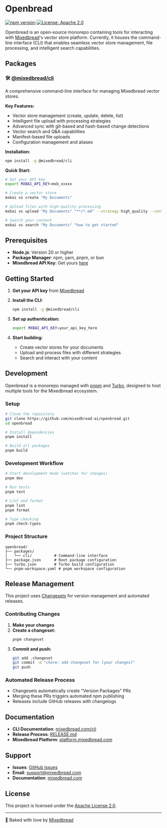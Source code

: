 # Openbread

[![npm version](https://badge.fury.io/js/@mixedbread%2Fcli.svg)](https://www.npmjs.com/package/@mixedbread/cli)
[![License: Apache 2.0](https://img.shields.io/badge/License-Apache%202.0-blue.svg)](https://opensource.org/licenses/Apache-2.0)

Openbread is an open-source monorepo containing tools for interacting with [Mixedbread](https://www.mixedbread.com/)'s vector store platform. Currently, it houses the command-line interface (CLI) that enables seamless vector store management, file processing, and intelligent search capabilities.

## Packages

### 🛠️ [@mixedbread/cli](./packages/cli)

A comprehensive command-line interface for managing Mixedbread vector stores.

**Key Features:**
- Vector store management (create, update, delete, list)
- Intelligent file upload with processing strategies
- Advanced sync with git-based and hash-based change detections 
- Vector search and Q&A capabilities
- Manifest-based file uploads
- Configuration management and aliases

**Installation:**
```bash
npm install -g @mixedbread/cli
```

**Quick Start:**
```bash
# Set your API key
export MXBAI_API_KEY=mxb_xxxxx

# Create a vector store
mxbai vs create "My Documents"

# Upload files with high-quality processing
mxbai vs upload "My Documents" "**/*.md" --strategy high_quality --contextualization

# Search your content
mxbai vs search "My Documents" "how to get started"
```

## Prerequisites

- **Node.js**: Version 20 or higher
- **Package Manager**: npm, yarn, pnpm, or bun
- **Mixedbread API Key**: Get yours [here](https://www.platform.mixedbread.com/platform?next=/api-keys)

## Getting Started

1. **Get your API key** from [Mixedbread](https://www.platform.mixedbread.com/platform?next=/api-keys)

2. **Install the CLI:**
   ```bash
   npm install -g @mixedbread/cli
   ```

3. **Set up authentication:**
   ```bash
   export MXBAI_API_KEY=your_api_key_here
   ```

4. **Start building:**
   - Create vector stores for your documents
   - Upload and process files with different strategies
   - Search and interact with your content

## Development

Openbread is a monorepo managed with [pnpm](https://pnpm.io/) and [Turbo](https://turbo.build/), designed to host multiple tools for the Mixedbread ecosystem.

### Setup

```bash
# Clone the repository
git clone https://github.com/mixedbread-ai/openbread.git
cd openbread

# Install dependencies
pnpm install

# Build all packages
pnpm build
```

### Development Workflow

```bash
# Start development mode (watches for changes)
pnpm dev

# Run tests
pnpm test

# Lint and format
pnpm lint
pnpm format

# Type checking
pnpm check-types
```

### Project Structure

```
openbread/
├── packages/
│   └── cli/          # Command-line interface
├── package.json      # Root package configuration
├── turbo.json        # Turbo build configuration
└── pnpm-workspace.yaml # pnpm workspace configuration
```

## Release Management

This project uses [Changesets](https://github.com/changesets/changesets) for version management and automated releases.

### Contributing Changes

1. **Make your changes**
2. **Create a changeset:**
   ```bash
   pnpm changeset
   ```
3. **Commit and push:**
   ```bash
   git add .changeset
   git commit -m "chore: add changeset for [your changes]"
   git push
   ```

### Automated Release Process

- Changesets automatically create "Version Packages" PRs
- Merging these PRs triggers automated npm publishing
- Releases include GitHub releases with changelogs

## Documentation

- **CLI Documentation**: [mixedbread.com/cli](https://www.mixedbread.com/cli)
- **Release Process**: [RELEASE.md](./RELEASE.md)
- **Mixedbread Platform**: [platform.mixedbread.com](https://www.platform.mixedbread.com)

## Support

- **Issues**: [GitHub Issues](https://github.com/mixedbread-ai/openbread/issues)
- **Email**: support@mixedbread.com
- **Documentation**: [mixedbread.com](https://www.mixedbread.com/docs)

## License

This project is licensed under the [Apache License 2.0](./LICENSE).

---

🍞 Baked with love by [Mixedbread](https://www.mixedbread.com/)